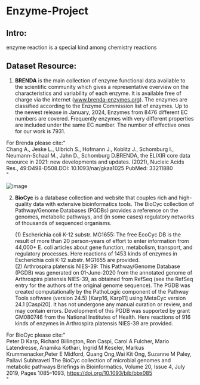 # Enzyme-Project
## Intro: 
enzyme reaction is a special kind among chemistry reactions

## Dataset Resource:
1. **BRENDA** is the main collection of enzyme functional data available to the scientific community which gives a representative overview on the characteristics and variability of each enzyme. It is available free of charge via the internet (www.brenda-enzymes.org). The enzymes are classified according to the Enzyme Commission list of enzymes. Up to the newest release in January, 2024, Enzymes from 8476 different EC numbers are covered. Frequently enzymes with very different properties are included under the same EC number. The number of effective ones for our work is 7931.

  For Brenda please cite:"\
  Chang A., Jeske L., Ulbrich S., Hofmann J., Koblitz J., Schomburg I., Neumann-Schaal M., Jahn D., Schomburg D.BRENDA, the ELIXIR core data resource in 2021: new developments and updates. (2021), Nucleic Acids Res., 49:D498-D508.DOI: 10.1093/nar/gkaa1025 PubMed: 33211880\
  "

![image](https://github.com/user-attachments/assets/9be34d57-4aef-40cb-9a7b-187889d807e7)


2. **BioCyc** is a database collection and website that couples rich and high-quality data with extensive bioinformatics tools. The BioCyc collection of Pathway/Genome Databases (PGDBs) provides a reference on the genomes, metabolic pathways, and (in some cases) regulatory networks of thousands of sequenced organisms.
   
   (1) Escherichia coli K-12 substr. MG1655: The free EcoCyc DB is the result of more than 20 person-years of effort to enter information from 44,000+ E. coli articles about gene function, metabolism, transport, and regulatory processes. Here reactions of 1453 kinds of enzymes in Escherichia coli K-12 substr. MG1655 are provided.\
   (2) Arthrospira platensis NIES-39: This Pathway/Genome Database (PGDB) was generated on 01-June-2020 from the annotated genome of Arthrospira platensis NIES-39, as obtained from RefSeq (see the RefSeq entry for the authors of the original genome sequence). The PGDB was created computationally by the PathoLogic component of the Pathway Tools software (version 24.5) [Karp16, Karp11] using MetaCyc version 24.1 [Caspi20]. It has not undergone any manual curation or review, and may contain errors. Development of this PGDB was supported by grant GM080746 from the National Institutes of Health. Here reactions of 916 kinds of enzymes in Arthrospira platensis NIES-39 are provided.
  
  For BioCyc please cite:"\
  Peter D Karp, Richard Billington, Ron Caspi, Carol A Fulcher, Mario Latendresse, Anamika Kothari, Ingrid M Keseler, Markus Krummenacker,Peter E Midford, Quang Ong,Wai Kit Ong, Suzanne M Paley, Pallavi Subhraveti The BioCyc collection of microbial genomes and metabolic pathways Briefings in Bioinformatics, Volume 20, Issue 4, July 2019, Pages 1085–1093, https://doi.org/10.1093/bib/bbx085 \
  "
